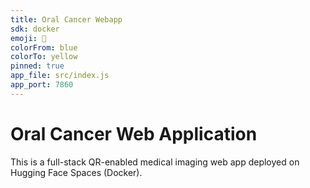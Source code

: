 ```yaml
---
title: Oral Cancer Webapp
sdk: docker
emoji: 🦷
colorFrom: blue
colorTo: yellow
pinned: true
app_file: src/index.js
app_port: 7860
---
```


# Oral Cancer Web Application
This is a full-stack QR-enabled medical imaging web app deployed on Hugging Face Spaces (Docker).
